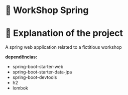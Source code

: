 # 🚀 WorkShop Spring

# 🧠 Explanation of the project

A spring web application related to a fictitious workshop

**dependências:**
- spring-boot-starter-web
- spring-boot-starter-data-jpa
- spring-boot-devtools
- h2
- lombok